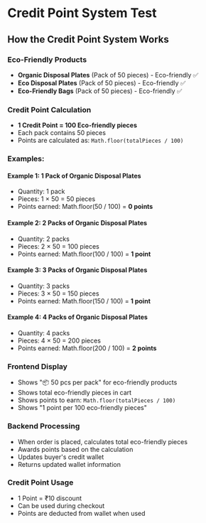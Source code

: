 # Credit Point System Test

## How the Credit Point System Works

### Eco-Friendly Products
- **Organic Disposal Plates** (Pack of 50 pieces) - Eco-friendly ✅
- **Eco Disposal Plates** (Pack of 50 pieces) - Eco-friendly ✅
- **Eco-Friendly Bags** (Pack of 50 pieces) - Eco-friendly ✅

### Credit Point Calculation
- **1 Credit Point = 100 Eco-friendly pieces**
- Each pack contains 50 pieces
- Points are calculated as: `Math.floor(totalPieces / 100)`

### Examples:

#### Example 1: 1 Pack of Organic Disposal Plates
- Quantity: 1 pack
- Pieces: 1 × 50 = 50 pieces
- Points earned: Math.floor(50 / 100) = **0 points**

#### Example 2: 2 Packs of Organic Disposal Plates
- Quantity: 2 packs
- Pieces: 2 × 50 = 100 pieces
- Points earned: Math.floor(100 / 100) = **1 point**

#### Example 3: 3 Packs of Organic Disposal Plates
- Quantity: 3 packs
- Pieces: 3 × 50 = 150 pieces
- Points earned: Math.floor(150 / 100) = **1 point**

#### Example 4: 4 Packs of Organic Disposal Plates
- Quantity: 4 packs
- Pieces: 4 × 50 = 200 pieces
- Points earned: Math.floor(200 / 100) = **2 points**

### Frontend Display
- Shows "📦 50 pcs per pack" for eco-friendly products
- Shows total eco-friendly pieces in cart
- Shows points to earn: `Math.floor(totalPieces / 100)`
- Shows "1 point per 100 eco-friendly pieces"

### Backend Processing
- When order is placed, calculates total eco-friendly pieces
- Awards points based on the calculation
- Updates buyer's credit wallet
- Returns updated wallet information

### Credit Point Usage
- 1 Point = ₹10 discount
- Can be used during checkout
- Points are deducted from wallet when used 